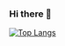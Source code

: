 ### Hi there 👋
[![Top Langs](https://github-readme-stats.vercel.app/api/top-langs/?username=JackDunlop&layout=compact)](https://github.com/JackDunlop/github-readme-stats)
<!--
**JackDunlop/JackDunlop** is a ✨ _special_ ✨ repository because its `README.md` (this file) appears on your GitHub profile.

Here are some ideas to get you started:

- 🔭 I’m currently working on ...
- 🌱 I’m currently learning ...
- 👯 I’m looking to collaborate on ...
- 🤔 I’m looking for help with ...
- 💬 Ask me about ...
- 📫 How to reach me: ...
- 😄 Pronouns: ...
- ⚡ Fun fact: ...
-->
